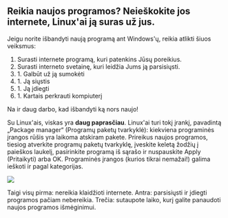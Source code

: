 <?php require("../../entete.php");?> <?php require("../../base.php");?> <?php require("../../fonctions.php");?>

<div id="corps">

<h2>Reikia naujos programos? Neieškokite jos internete, Linux'ai ją suras už jus.
</h2>

<p>Jeigu norite išbandyti naują programą ant Windows'ų, reikia atlikti šiuos veiksmus:</p>

<ol>
<li>Surasti internete programą, kuri patenkins Jūsų poreikius.</li>
<li>Surasti interneto svetainę, kuri leidžia Jums ją parsisiųsti.</li>
<li>1. Galbūt už ją sumokėti</li>
<li>1. Ją siųstis</li>
<li>1. Ją įdiegti</li>
<li>1. Kartais perkrauti kompiuterį</li>
</ol>

<p>Na ir daug darbo, kad išbandyti ką nors naujo!</p>

<p>Su Linux'ais, viskas yra <b>daug paprasčiau</b>. Linux'ai turi tokį įrankį, pavadintą „Package manager“ (Programų paketų tvarkyklė): kiekviena programinės įrangos rūšis yra laikoma atskiram pakete.  Prireikus naujos programos, tiesiog atverkite programų paketų tvarkyklę, įveskite keletą žodžių į paieškos laukelį, pasirinkite programą iš sąrašo ir nuspauskite Apply (Pritaikyti) arba OK. Programinės įrangos (kurios tikrai nemažai!) galima ieškoti ir pagal kategorijas.</p>

<img src="Images/synaptic.png" />

<p>Taigi visų pirma: nereikia klaidžioti internete. Antra: parsisiųsti ir įdiegti programos pačiam nebereikia. Trečia: sutaupote laiko, kurį galite panaudoti naujos programos išmėginimui.</p>

</div>


